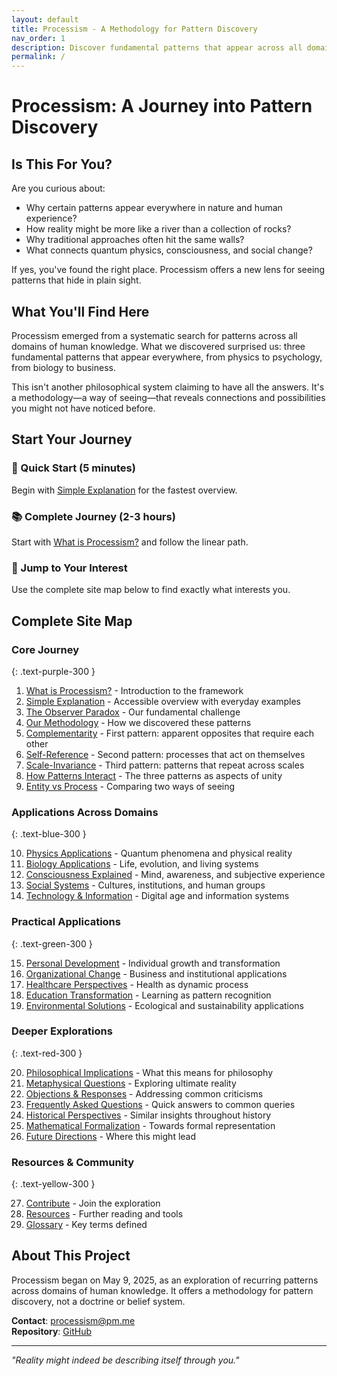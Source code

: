 ```yaml
---
layout: default
title: Processism - A Methodology for Pattern Discovery
nav_order: 1
description: Discover fundamental patterns that appear across all domains of human knowledge
permalink: /
---
```


# Processism: A Journey into Pattern Discovery

## Is This For You?

Are you curious about:
- Why certain patterns appear everywhere in nature and human experience?
- How reality might be more like a river than a collection of rocks?
- Why traditional approaches often hit the same walls?
- What connects quantum physics, consciousness, and social change?

If yes, you've found the right place. Processism offers a new lens for seeing patterns that hide in plain sight.

## What You'll Find Here

Processism emerged from a systematic search for patterns across all domains of human knowledge. What we discovered surprised us: three fundamental patterns that appear everywhere, from physics to psychology, from biology to business.

This isn't another philosophical system claiming to have all the answers. It's a methodology—a way of seeing—that reveals connections and possibilities you might not have noticed before.

## Start Your Journey

### 🚀 Quick Start (5 minutes)
Begin with [Simple Explanation](simple-explanation) for the fastest overview.

### 📚 Complete Journey (2-3 hours)
Start with [What is Processism?](what-is-processism) and follow the linear path.

### 🎯 Jump to Your Interest
Use the complete site map below to find exactly what interests you.

## Complete Site Map

<div class="site-map">

### Core Journey
{: .text-purple-300 }

1. [What is Processism?](what-is-processism) - Introduction to the framework
2. [Simple Explanation](simple-explanation) - Accessible overview with everyday examples
3. [The Observer Paradox](observer-paradox) - Our fundamental challenge
4. [Our Methodology](methodology) - How we discovered these patterns
5. [Complementarity](complementarity) - First pattern: apparent opposites that require each other
6. [Self-Reference](self-reference) - Second pattern: processes that act on themselves
7. [Scale-Invariance](scale-invariance) - Third pattern: patterns that repeat across scales
8. [How Patterns Interact](patterns-interact) - The three patterns as aspects of unity
9. [Entity vs Process](entity-vs-process) - Comparing two ways of seeing

### Applications Across Domains
{: .text-blue-300 }

10. [Physics Applications](physics-applications) - Quantum phenomena and physical reality
11. [Biology Applications](biology-applications) - Life, evolution, and living systems
12. [Consciousness Explained](consciousness-explained) - Mind, awareness, and subjective experience
13. [Social Systems](social-systems) - Cultures, institutions, and human groups
14. [Technology & Information](technology-information) - Digital age and information systems

### Practical Applications
{: .text-green-300 }

15. [Personal Development](personal-development) - Individual growth and transformation
16. [Organizational Change](organizational-change) - Business and institutional applications
17. [Healthcare Perspectives](healthcare-perspectives) - Health as dynamic process
18. [Education Transformation](education-transformation) - Learning as pattern recognition
19. [Environmental Solutions](environmental-solutions) - Ecological and sustainability applications

### Deeper Explorations
{: .text-red-300 }

20. [Philosophical Implications](philosophical-implications) - What this means for philosophy
21. [Metaphysical Questions](metaphysical-questions) - Exploring ultimate reality
22. [Objections & Responses](objections-responses) - Addressing common criticisms
23. [Frequently Asked Questions](frequently-asked-questions) - Quick answers to common queries
24. [Historical Perspectives](historical-perspectives) - Similar insights throughout history
25. [Mathematical Formalization](mathematical-formalization) - Towards formal representation
26. [Future Directions](future-directions) - Where this might lead

### Resources & Community
{: .text-yellow-300 }

27. [Contribute](contribute) - Join the exploration
28. [Resources](resources) - Further reading and tools
29. [Glossary](glossary) - Key terms defined

</div>

## About This Project

Processism began on May 9, 2025, as an exploration of recurring patterns across domains of human knowledge. It offers a methodology for pattern discovery, not a doctrine or belief system.

**Contact**: [processism@pm.me](mailto:processism@pm.me)  
**Repository**: [GitHub](https://github.com/processism/processism.github.io)

---

*"Reality might indeed be describing itself through you."*